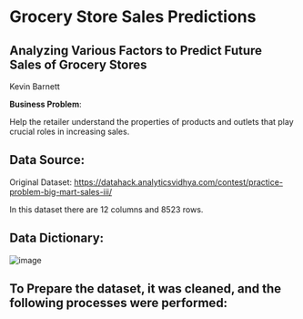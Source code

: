 # Grocery Store Sales Predictions

## Analyzing Various Factors to Predict Future Sales of Grocery Stores

Kevin Barnett

**Business Problem**:

Help the retailer understand the properties of products and outlets that play crucial roles in increasing sales.
 
## Data Source:

 Original Dataset: https://datahack.analyticsvidhya.com/contest/practice-problem-big-mart-sales-iii/
 
 In this dataset there are 12 columns and 8523 rows.
 
 ## Data Dictionary:
 
 ![image](https://user-images.githubusercontent.com/103015330/224993248-db3d7178-c2fb-4065-bf12-1a7bd38e2846.png)

## To Prepare the dataset, it was cleaned, and the following processes were performed:

